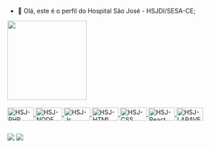 - 👋 Olá, este é o perfil do Hospital São José - HSJDI/SESA-CE;

<div>
  <a href="https://github.com/HSJ-2021">
  <img height="180em" src="https://github-readme-stats.vercel.app/api?username=HSJ-2021&show_icons=true&theme=dark&include_all_commits=true&count_private=true"/>
</div>
  
 <div style="display: inline_block"><br>
  <img align="center" alt="HSJ-PHP" height="30" width="60" src="https://img.shields.io/badge/PHP-777BB4?style=for-the-badge&logo=php&logoColor=white">
  <img align="center" alt="HSJ-NODE" height="30" width="60" src="https://img.shields.io/badge/Node.js-43853D?style=for-the-badge&logo=node.js&logoColor=white">   
  <img align="center" alt="HSJ-Js" height="30" width="60" src="https://img.shields.io/badge/JavaScript-F7DF1E?style=for-the-badge&logo=javascript&logoColor=black">
  <img align="center" alt="HSJ-HTML" height="30" width="60" src="https://img.shields.io/badge/HTML-239120?style=for-the-badge&logo=html5&logoColor=white">
  <img align="center" alt="HSJ-CSS" height="30" width="60" src="https://img.shields.io/badge/CSS-239120?&style=for-the-badge&logo=css3&logoColor=white">
  <img align="center" alt="HSJ-React" height="30" width="60" src="https://img.shields.io/badge/React-20232A?style=for-the-badge&logo=react&logoColor=61DAFB">
  <img align="center" alt="HSJ-LARAVEL" height="30" width="60" src="https://img.shields.io/badge/Laravel-FF2D20?style=for-the-badge&logo=laravel&logoColor=white">
</div>
  
##
  
<div>
<a href = "mailto:nadirlan@hotmail.com"><img src="https://img.shields.io/badge/Microsoft_Outlook-0078D4?style=for-the-badge&logo=microsoft-outlook&logoColor=white" target="_blank"></a>
<a href = "mailto:nadirlanfernandes@gmail.com"><img src="https://img.shields.io/badge/Gmail-D14836?style=for-the-badge&logo=gmail&logoColor=white" target="_blank"></a>
</div>
